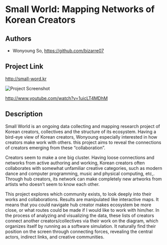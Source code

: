 # Small World: Mapping Networks of Korean Creators

## Authors
- Wonyoung So, https://github.com/bizarre07

## Project Link

http://small-word.kr

![Project Screenshot](../project_images/screenshot.png?raw=true "Project Screenshot")

http://www.youtube.com/watch?v=1uicLT4MDhM

## Description
Small World is an ongoing data collecting and mapping research project of Korean creators, collectives and the structure of its ecosystem. Having a bird-eye view of Korean creators, Wonyoung especially interested in how creators make work with others. this project aims to reveal the connections of creators emerging from these “collaboration”.

Creators seem to make a one big cluster. Having loose connections and networks from active authoring and working, Korean creators often collaborates with somewhat unfamiliar creative categories, such as modern dance and computer programming, music and physical computing, etc,. Through hub creators, its network can make completely new artworks from artists who doesn’t seem to know each other.

This project explores which community exists, to look deeply into their works and collaborations. Results are manipulated like interactive maps. It means that you could navigate hub creator makes ecosystem be more close, or what routes could be made if I would like to work with him/her. In the process of analyzing and visualizing the data, these lists of creators connect another creators/collectives via their work on the diagram, which organizes itself by running as a software simulation. It naturally find their position on the screen through connecting forces, revealing the central actors, indirect links, and creative communities.

